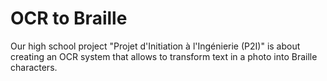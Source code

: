 # OCR to Braille

Our high school project "Projet d'Initiation à l'Ingénierie (P2I)" is about creating an OCR system that allows to transform text in a photo into Braille characters.
